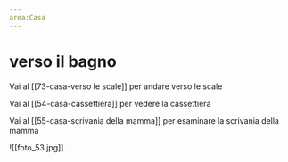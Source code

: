 ```yaml
---
area:Casa
---
```

# verso il bagno

Vai al [[73-casa-verso le scale]] per andare verso le scale

Vai al [[54-casa-cassettiera]] per vedere la cassettiera

Vai al [[55-casa-scrivania della mamma]] per esaminare la scrivania della mamma

![[foto_53.jpg]]